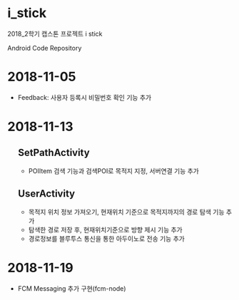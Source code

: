 # i_stick
2018_2학기 캡스톤 프로젝트 i stick

Android Code Repository

<h1>2018-11-05</h1>
<ul>
  <li>Feedback: 사용자 등록시 비밀번호 확인 기능 추가</li>
</ul>

<h1>2018-11-13</h1>
<ul>
  <h2>SetPathActivity</h2>
  <ul>
    <li>POIItem 검색 기능과 검색POI로 목적지 지정, 서버연결 기능 추가</li>
  </ul>
  <h2>UserActivity</h2>
  <ul>
    <li>목적지 위치 정보 가져오기, 현재위치 기준으로 목적지까지의 경로 탐색 기능 추가</li>
    <li>탐색한 경로 저장 후, 현재위치기준으로 방향 제시 기능 추가</li>
    <li>경로정보를 블루투스 통신을 통한 아두이노로 전송 기능 추가</li>
  </ul>
</ul>

<h1>2018-11-19</h1>
<ul>
  <li>FCM Messaging 추가 구현(fcm-node)</li>
</ul>